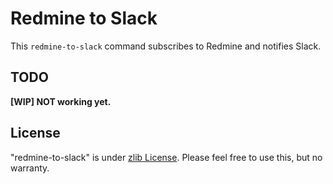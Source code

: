 # Redmine to Slack

This `redmine-to-slack` command subscribes to Redmine and notifies Slack.

## TODO

**[WIP] NOT working yet.**

<!--
## Demo

![demo](docs/demo.gif)

## Key Features

- Subscribe to Redmine Atom.
  - And even get what action happened.
- Notify Slack.

## Motivation

- Want to use Redmine even if it has a connection source limitation.
- Want to get the reason for the update.

## Installation

### Rust Version

MSRV: `redmine-to-slack` requires rustc 1.70.0 or newer.

### Dependent tools

nothing.

### redmine-to-slack

```sh
cargo install redmine-to-slack
```

Other convenient package is available yet.

## Usage

Please use the `-h`(shortly) or `--help`(fully) option for more information.

### Basic usage

```sh
redmine-to-slack https://my.redmine.jp/demo/projects/demo/issues.atom <:TODO: slack webhook endpoint>
```

result:

```txt
TODO
slack notify
```

## Roadmap

- [ ] Subscribe to Redmine Atom.
- [ ] Notification Slack.
- [ ] Get what action happened.

See the open issues for a full list of proposed features (and known issues).

## Alternative tools

`redmine-to-slack` is similar to the [RSS|Slack App](https://slack.com/apps/A0F81R7U7-rss?tab=more_info).
The extension can run on a machine that you manage and can also take the reason for the update.

## Dependencies

Direct dependencies crates:

```sh
cargo license --direct-deps-only --avoid-build-deps --avoid-dev-deps | awk -F ":" 'BEGIN {printf "|License|crate|\n|-|-|\n"} {printf "|%s|%s|\n", $1, $2}'
```

|License|crate|
|-|-|
|Apache-2.0 OR MIT (9)| anyhow, chrono, clap, proc-exit, serde, serde_json, signal-hook, thiserror, ureq|
|MIT (1)| feed-rs|
|Zlib (1)| redmine-to-slack|

Chain dependencies crates:

```sh
cargo license --avoid-build-deps --avoid-dev-deps | awk -F ":" 'BEGIN {printf "|License|crate|\n|-|-|\n"} {printf "|%s|%s|\n", $1, $2}'
```

|License|crate|
|-|-|
|(Apache-2.0 OR MIT) AND BSD-3-Clause (1)| encoding_rs|
|(MIT OR Apache-2.0) AND Unicode-DFS-2016 (1)| unicode-ident|
|0BSD OR Apache-2.0 OR MIT (1)| adler|
|Apache-2.0 OR Apache-2.0 WITH LLVM-exception OR MIT (4)| linux-raw-sys, rustix, wasi, wasi|
|Apache-2.0 OR BSL-1.0 (1)| ryu|
|Apache-2.0 OR ISC OR MIT (2)| rustls, sct|
|Apache-2.0 OR MIT (79)| android-tzdata, android_system_properties, anstream, anstyle, anstyle-parse, anstyle-query, anstyle-wincon, anyhow, base64, bitflags, bumpalo, cfg-if, chrono, clap, clap_builder, clap_derive, clap_lex, colorchoice, core-foundation-sys, crc32fast, errno, flate2, form_urlencoded, getrandom, heck, hermit-abi, iana-time-zone, iana-time-zone-haiku, idna, itoa, js-sys, lazy_static, libc, log, mime, num-traits, once_cell, percent-encoding, proc-exit, proc-macro2, quote, regex, regex-automata, regex-syntax, serde, serde_derive, serde_json, signal-hook, signal-hook-registry, siphasher, syn, thiserror, thiserror-impl, time, unicode-bidi, unicode-normalization, ureq, url, utf8parse, uuid, wasm-bindgen, wasm-bindgen-backend, wasm-bindgen-macro, wasm-bindgen-macro-support, wasm-bindgen-shared, web-sys, winapi, winapi-i686-pc-windows-gnu, winapi-x86_64-pc-windows-gnu, windows, windows-sys, windows-targets, windows_aarch64_gnullvm, windows_aarch64_msvc, windows_i686_gnu, windows_i686_msvc, windows_x86_64_gnu, windows_x86_64_gnullvm, windows_x86_64_msvc|
|Apache-2.0 OR MIT OR Zlib (3)| miniz_oxide, tinyvec, tinyvec_macros|
|Custom License File (2)| ring, rustls-webpki|
|ISC (2)| rustls-webpki, untrusted|
|MIT (6)| errno-dragonfly, feed-rs, is-terminal, quick-xml, spin, strsim|
|MIT OR Unlicense (2)| aho-corasick, memchr|
|MPL-2.0 (1)| webpki-roots|
|Zlib (1)| redmine-to-slack|
-->

## License

"redmine-to-slack" is under [zlib License](./LICENSE). Please feel free to use this, but no warranty.
